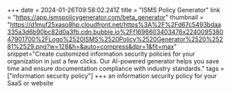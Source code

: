 +++
date = 2024-01-26T09:58:02.241Z
title = "ISMS Policy Generator"
link = "https://app.ismspolicygenerator.com/beta_generator"
thumbnail = "https://d1muf25xaso8hp.cloudfront.net/https%3A%2F%2Fd67c5493bdaa335a3d6b90bc82d0a3fb.cdn.bubble.io%2Ff1696603403476x224009538047901700%2FLogo%2520ISMS%2520Policy%2520Generator%2520%25281%2529.png?w=128&h=&auto=compress&dpr=1&fit=max"
snippet="Create customized information security policies for your organization in just a few clicks. Our AI-powered generator helps you save time and ensure documentation compliance with industry standards."
tags = ["information security policy"]
+++
an information security policy for your SaaS or website
